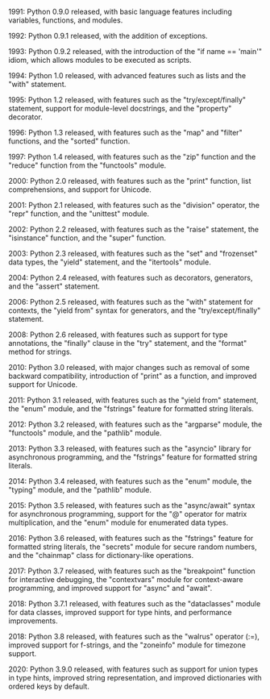 1991: Python 0.9.0 released, with basic language features including variables, functions, and modules.

1992: Python 0.9.1 released, with the addition of exceptions.

1993: Python 0.9.2 released, with the introduction of the "if name == 'main'" idiom, which allows modules to be executed as scripts.

1994: Python 1.0 released, with advanced features such as lists and the "with" statement.

1995: Python 1.2 released, with features such as the "try/except/finally" statement, support for module-level docstrings, and the "property" decorator.

1996: Python 1.3 released, with features such as the "map" and "filter" functions, and the "sorted" function.

1997: Python 1.4 released, with features such as the "zip" function and the "reduce" function from the "functools" module.

2000: Python 2.0 released, with features such as the "print" function, list comprehensions, and support for Unicode.

2001: Python 2.1 released, with features such as the "division" operator, the "repr" function, and the "unittest" module.

2002: Python 2.2 released, with features such as the "raise" statement, the "isinstance" function, and the "super" function.

2003: Python 2.3 released, with features such as the "set" and "frozenset" data types, the "yield" statement, and the "itertools" module.

2004: Python 2.4 released, with features such as decorators, generators, and the "assert" statement.

2006: Python 2.5 released, with features such as the "with" statement for contexts, the "yield from" syntax for generators, and the "try/except/finally" statement.

2008: Python 2.6 released, with features such as support for type annotations, the "finally" clause in the "try" statement, and the "format" method for strings.

2010: Python 3.0 released, with major changes such as removal of some backward compatibility, introduction of "print" as a function, and improved support for Unicode.

2011: Python 3.1 released, with features such as the "yield from" statement, the "enum" module, and the "fstrings" feature for formatted string literals.

2012: Python 3.2 released, with features such as the "argparse" module, the "functools" module, and the "pathlib" module.

2013: Python 3.3 released, with features such as the "asyncio" library for asynchronous programming, and the "fstrings" feature for formatted string literals.

2014: Python 3.4 released, with features such as the "enum" module, the "typing" module, and the "pathlib" module.

2015: Python 3.5 released, with features such as the "async/await" syntax for asynchronous programming, support for the "@" operator for matrix multiplication, and the "enum" module for enumerated data types.

2016: Python 3.6 released, with features such as the "fstrings" feature for formatted string literals, the "secrets" module for secure random numbers, and the "chainmap" class for dictionary-like operations.

2017: Python 3.7 released, with features such as the "breakpoint" function for interactive debugging, the "contextvars" module for context-aware programming, and improved support for "async" and "await".

2018: Python 3.7.1 released, with features such as the "dataclasses" module for data classes, improved support for type hints, and performance improvements.

2018: Python 3.8 released, with features such as the "walrus" operator (:=), improved support for f-strings, and the "zoneinfo" module for timezone support.

2020: Python 3.9.0 released, with features such as support for union types in type hints, improved string representation, and improved dictionaries with ordered keys by default.

